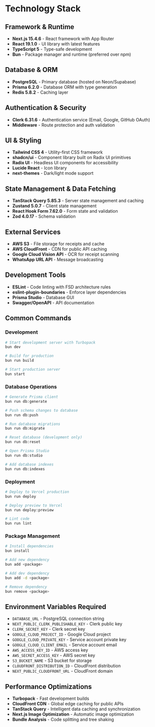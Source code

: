 # Technology Stack

## Framework & Runtime

- **Next.js 15.4.6** - React framework with App Router
- **React 19.1.0** - UI library with latest features
- **TypeScript 5** - Type-safe development
- **Bun** - Package manager and runtime (preferred over npm)

## Database & ORM

- **PostgreSQL** - Primary database (hosted on Neon/Supabase)
- **Prisma 6.2.0** - Database ORM with type generation
- **Redis 5.8.2** - Caching layer

## Authentication & Security

- **Clerk 6.31.6** - Authentication service (Email, Google, GitHub OAuth)
- **Middleware** - Route protection and auth validation

## UI & Styling

- **Tailwind CSS 4** - Utility-first CSS framework
- **shadcn/ui** - Component library built on Radix UI primitives
- **Radix UI** - Headless UI components for accessibility
- **Lucide React** - Icon library
- **next-themes** - Dark/light mode support

## State Management & Data Fetching

- **TanStack Query 5.85.3** - Server state management and caching
- **Zustand 5.0.7** - Client state management
- **React Hook Form 7.62.0** - Form state and validation
- **Zod 4.0.17** - Schema validation

## External Services

- **AWS S3** - File storage for receipts and cache
- **AWS CloudFront** - CDN for public API caching
- **Google Cloud Vision API** - OCR for receipt scanning
- **WhatsApp URL API** - Message broadcasting

## Development Tools

- **ESLint** - Code linting with FSD architecture rules
- **eslint-plugin-boundaries** - Enforce layer dependencies
- **Prisma Studio** - Database GUI
- **Swagger/OpenAPI** - API documentation

## Common Commands

### Development

```bash
# Start development server with Turbopack
bun dev

# Build for production
bun run build

# Start production server
bun start
```

### Database Operations

```bash
# Generate Prisma client
bun run db:generate

# Push schema changes to database
bun run db:push

# Run database migrations
bun run db:migrate

# Reset database (development only)
bun run db:reset

# Open Prisma Studio
bun run db:studio

# Add database indexes
bun run db:indexes
```

### Deployment

```bash
# Deploy to Vercel production
bun run deploy

# Deploy preview to Vercel
bun run deploy:preview

# Lint code
bun run lint
```

### Package Management

```bash
# Install dependencies
bun install

# Add new dependency
bun add <package>

# Add dev dependency
bun add -d <package>

# Remove dependency
bun remove <package>
```

## Environment Variables Required

- `DATABASE_URL` - PostgreSQL connection string
- `NEXT_PUBLIC_CLERK_PUBLISHABLE_KEY` - Clerk public key
- `CLERK_SECRET_KEY` - Clerk secret key
- `GOOGLE_CLOUD_PROJECT_ID` - Google Cloud project
- `GOOGLE_CLOUD_PRIVATE_KEY` - Service account private key
- `GOOGLE_CLOUD_CLIENT_EMAIL` - Service account email
- `AWS_ACCESS_KEY_ID` - AWS access key
- `AWS_SECRET_ACCESS_KEY` - AWS secret key
- `S3_BUCKET_NAME` - S3 bucket for storage
- `CLOUDFRONT_DISTRIBUTION_ID` - CloudFront distribution
- `NEXT_PUBLIC_CLOUDFRONT_URL` - CloudFront domain

## Performance Optimizations

- **Turbopack** - Fast development builds
- **CloudFront CDN** - Global edge caching for public APIs
- **TanStack Query** - Intelligent data caching and synchronization
- **Next.js Image Optimization** - Automatic image optimization
- **Bundle Analysis** - Code splitting and tree shaking
